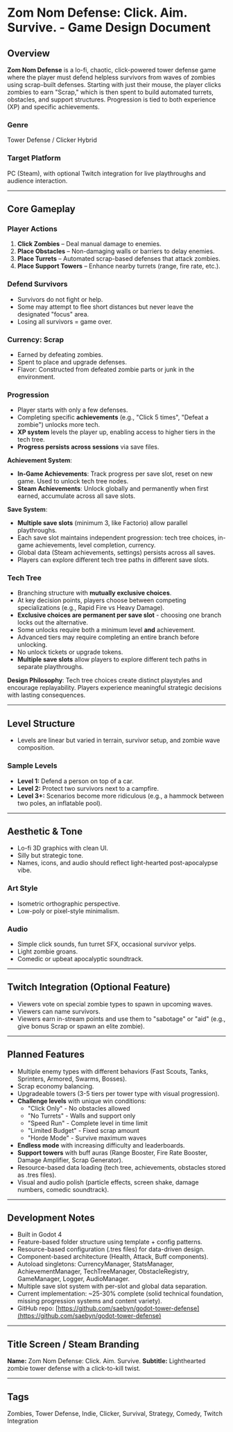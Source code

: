 # Zom Nom Defense: Click. Aim. Survive. - Game Design Document

## Overview

**Zom Nom Defense** is a lo-fi, chaotic, click-powered tower defense game where the player must defend helpless survivors from waves of zombies using scrap-built defenses. Starting with just their mouse, the player clicks zombies to earn "Scrap," which is then spent to build automated turrets, obstacles, and support structures. Progression is tied to both experience (XP) and specific achievements.

### Genre

Tower Defense / Clicker Hybrid

### Target Platform

PC (Steam), with optional Twitch integration for live playthroughs and audience interaction.

---

## Core Gameplay

### Player Actions

1. **Click Zombies** – Deal manual damage to enemies.
2. **Place Obstacles** – Non-damaging walls or barriers to delay enemies.
3. **Place Turrets** – Automated scrap-based defenses that attack zombies.
4. **Place Support Towers** – Enhance nearby turrets (range, fire rate, etc.).

### Defend Survivors

- Survivors do not fight or help.
- Some may attempt to flee short distances but never leave the designated "focus" area.
- Losing all survivors = game over.

### Currency: Scrap

- Earned by defeating zombies.
- Spent to place and upgrade defenses.
- Flavor: Constructed from defeated zombie parts or junk in the environment.

### Progression

- Player starts with only a few defenses.
- Completing specific **achievements** (e.g., "Click 5 times", "Defeat a zombie") unlocks more tech.
- **XP system** levels the player up, enabling access to higher tiers in the tech tree.
- **Progress persists across sessions** via save files.

**Achievement System**:
- **In-Game Achievements**: Track progress per save slot, reset on new game. Used to unlock tech tree nodes.
- **Steam Achievements**: Unlock globally and permanently when first earned, accumulate across all save slots.

**Save System**:
- **Multiple save slots** (minimum 3, like Factorio) allow parallel playthroughs.
- Each save slot maintains independent progression: tech tree choices, in-game achievements, level completion, currency.
- Global data (Steam achievements, settings) persists across all saves.
- Players can explore different tech tree paths in different save slots.

### Tech Tree

- Branching structure with **mutually exclusive choices**.
- At key decision points, players choose between competing specializations (e.g., Rapid Fire vs Heavy Damage).
- **Exclusive choices are permanent per save slot** - choosing one branch locks out the alternative.
- Some unlocks require both a minimum level **and** achievement.
- Advanced tiers may require completing an entire branch before unlocking.
- No unlock tickets or upgrade tokens.
- **Multiple save slots** allow players to explore different tech paths in separate playthroughs.

**Design Philosophy**: Tech tree choices create distinct playstyles and encourage replayability. Players experience meaningful strategic decisions with lasting consequences.

---

## Level Structure

- Levels are linear but varied in terrain, survivor setup, and zombie wave composition.

### Sample Levels

- **Level 1:** Defend a person on top of a car.
- **Level 2:** Protect two survivors next to a campfire.
- **Level 3+:** Scenarios become more ridiculous (e.g., a hammock between two poles, an inflatable pool).

---

## Aesthetic & Tone

- Lo-fi 3D graphics with clean UI.
- Silly but strategic tone.
- Names, icons, and audio should reflect light-hearted post-apocalypse vibe.

### Art Style

- Isometric orthographic perspective.
- Low-poly or pixel-style minimalism.

### Audio

- Simple click sounds, fun turret SFX, occasional survivor yelps.
- Light zombie groans.
- Comedic or upbeat apocalyptic soundtrack.

---

## Twitch Integration (Optional Feature)

- Viewers vote on special zombie types to spawn in upcoming waves.
- Viewers can name survivors.
- Viewers earn in-stream points and use them to "sabotage" or "aid" (e.g., give bonus Scrap or spawn an elite zombie).

---

## Planned Features

- Multiple enemy types with different behaviors (Fast Scouts, Tanks, Sprinters, Armored, Swarms, Bosses).
- Scrap economy balancing.
- Upgradeable towers (3-5 tiers per tower type with visual progression).
- **Challenge levels** with unique win conditions:
  - "Click Only" - No obstacles allowed
  - "No Turrets" - Walls and support only
  - "Speed Run" - Complete level in time limit
  - "Limited Budget" - Fixed scrap amount
  - "Horde Mode" - Survive maximum waves
- **Endless mode** with increasing difficulty and leaderboards.
- **Support towers** with buff auras (Range Booster, Fire Rate Booster, Damage Amplifier, Scrap Generator).
- Resource-based data loading (tech tree, achievements, obstacles stored as .tres files).
- Visual and audio polish (particle effects, screen shake, damage numbers, comedic soundtrack).

---

## Development Notes

- Built in Godot 4
- Feature-based folder structure using template + config patterns.
- Resource-based configuration (.tres files) for data-driven design.
- Component-based architecture (Health, Attack, Buff components).
- Autoload singletons: CurrencyManager, StatsManager, AchievementManager, TechTreeManager, ObstacleRegistry, GameManager, Logger, AudioManager.
- Multiple save slot system with per-slot and global data separation.
- Current implementation: ~25-30% complete (solid technical foundation, missing progression systems and content variety).
- GitHub repo: [https://github.com/saebyn/godot-tower-defense](https://github.com/saebyn/godot-tower-defense)

---

## Title Screen / Steam Branding

**Name:** Zom Nom Defense: Click. Aim. Survive.
**Subtitle:** Lighthearted zombie tower defense with a click-to-kill twist.

---

## Tags

Zombies, Tower Defense, Indie, Clicker, Survival, Strategy, Comedy, Twitch Integration

